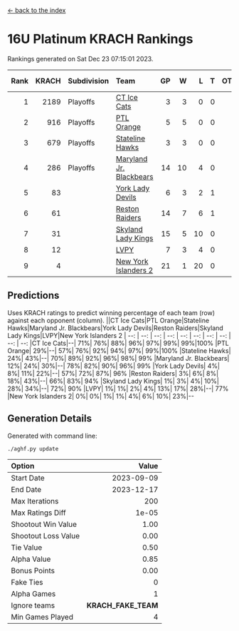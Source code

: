 [<- back to the index](readme.md)
# 16U Platinum KRACH Rankings
Rankings generated on Sat Dec 23 07:15:01 2023.

Rank|KRACH|Subdivision|Team|GP|W|L|T|OTW|OTL|SoS|Exp Wins|Win Diff
---:|---:|:---|:---|---:|---:|---:|---:|---:|---:|---:|---:|---:
1|2189|Playoffs|[CT Ice Cats](https://gamesheetstats.com/seasons/3663/teams/140846/schedule)|3|3|0|0|0|0|91|3.8|-0.0
2|916|Playoffs|[PTL Orange](https://gamesheetstats.com/seasons/3663/teams/140842/schedule)|5|5|0|0|0|0|24|5.8|-0.0
3|679|Playoffs|[Stateline Hawks](https://gamesheetstats.com/seasons/3663/teams/140840/schedule)|3|3|0|0|0|0|27|3.9|0.0
4|286|Playoffs|[Maryland Jr. Blackbears](https://gamesheetstats.com/seasons/3663/teams/140848/schedule)|14|10|4|0|0|1|505|10.8|-0.0
5|83||[York Lady Devils](https://gamesheetstats.com/seasons/3663/teams/140845/schedule)|6|3|2|1|0|1|78|4.4|0.0
6|61||[Reston Raiders](https://gamesheetstats.com/seasons/3663/teams/140850/schedule)|14|7|6|1|1|0|283|8.4|0.0
7|31||[Skyland Lady Kings](https://gamesheetstats.com/seasons/3663/teams/140849/schedule)|15|5|10|0|1|0|283|5.9|0.0
8|12||[LVPY](https://gamesheetstats.com/seasons/3663/teams/140844/schedule)|7|3|4|0|0|0|83|3.9|0.0
9|4||[New York Islanders 2](https://gamesheetstats.com/seasons/3663/teams/140851/schedule)|21|1|20|0|0|1|291|1.9|0.0

## Predictions
Uses KRACH ratings to predict winning percentage of each team (row) against each opponent (column).
||CT Ice Cats|PTL Orange|Stateline Hawks|Maryland Jr. Blackbears|York Lady Devils|Reston Raiders|Skyland Lady Kings|LVPY|New York Islanders 2
| --: | --: | --: | --: | --: | --: | --: | --: | --: | --: 
|CT Ice Cats|--| 71%| 76%| 88%| 96%| 97%| 99%| 99%|100%
|PTL Orange| 29%|--| 57%| 76%| 92%| 94%| 97%| 99%|100%
|Stateline Hawks| 24%| 43%|--| 70%| 89%| 92%| 96%| 98%| 99%
|Maryland Jr. Blackbears| 12%| 24%| 30%|--| 78%| 82%| 90%| 96%| 99%
|York Lady Devils|  4%|  8%| 11%| 22%|--| 57%| 72%| 87%| 96%
|Reston Raiders|  3%|  6%|  8%| 18%| 43%|--| 66%| 83%| 94%
|Skyland Lady Kings|  1%|  3%|  4%| 10%| 28%| 34%|--| 72%| 90%
|LVPY|  1%|  1%|  2%|  4%| 13%| 17%| 28%|--| 77%
|New York Islanders 2|  0%|  0%|  1%|  1%|  4%|  6%| 10%| 23%|--

## Generation Details

Generated with command line:
```
./aghf.py update
```

| Option | Value |
| :----- | ----: |
| Start Date | 2023-09-09 |
| End Date | 2023-12-17 |
| Max Iterations | 200 |
| Max Ratings Diff | 1e-05 |
| Shootout Win Value | 1.00 |
| Shootout Loss Value | 0.00 |
| Tie Value | 0.50 |
| Alpha Value | 0.85 |
| Bonus Points | 0.00 |
| Fake Ties | 0 |
| Alpha Games | 1 |
| Ignore teams | __KRACH_FAKE_TEAM__ |
| Min Games Played | 4 |

